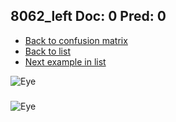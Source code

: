 ## 8062_left Doc: 0 Pred: 0
- [Back to confusion matrix](https://github.com/juliandewit/kaggle_retinopathy/blob/master/matrix.md)
- [Back to list](https://github.com/juliandewit/kaggle_retinopathy/blob/master/lists/00/list.md)
- [Next example in list](https://github.com/juliandewit/kaggle_retinopathy/blob/master/lists/00/80/8067_left.md)

![Eye](https://retinopaty.blob.core.windows.net/size1024/8062_left_0.jpeg)

### 

![Eye]()
